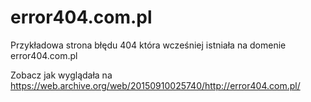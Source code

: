 # error404.com.pl

Przykładowa strona błędu 404 która wcześniej istniała na domenie error404.com.pl

Zobacz jak wyglądała na https://web.archive.org/web/20150910025740/http://error404.com.pl/

